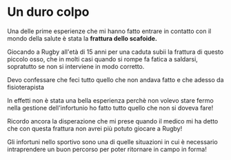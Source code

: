 # Un duro colpo

Una delle prime esperienze che mi hanno fatto entrare in contatto con il mondo della salute è stata la **frattura dello scafoide.** 

Giocando a Rugby all'età di 15 anni per una caduta subii la frattura di questo piccolo osso, che in molti casi quando si rompe fa fatica a saldarsi, sopratutto se non si interviene in modo corretto.

Devo confessare che feci tutto quello che non andava fatto e che adesso da fisioterapista 

In effetti non è stata una bella esperienza perchè non volevo stare fermo nella gestione dell'infortunio ho fatto tutto quello che non si doveva fare! 

Ricordo ancora la disperazione che mi prese quando il medico mi ha detto che con questa frattura non avrei più potuto giocare a Rugby! 



Gli infortuni nello sportivo sono una di quelle situazioni in cui è necessario intraprendere un buon percorso per poter ritornare in campo in forma!









<!--stackedit_data:
eyJoaXN0b3J5IjpbLTE2MjQ1ODM3NzIsLTU5ODg3NTAzMl19
-->